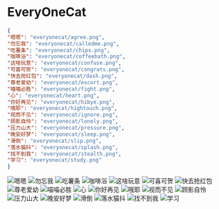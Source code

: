 # EveryOneCat

``` json
{
"嗯嗯": "everyonecat/agree.png",
"勿忘我": "everyonecat/calledme.png",
"吃薯条": "everyonecat/chips.png",
"咖啡浴": "everyonecat/coffeebath.png",
"这啥玩意": "everyonecat/confuse.png",
"可喜可贺": "everyonecat/congrats.png",
"快去抢红包": "everyonecat/dash.png",
"尊老爱幼": "everyonecat/escort.png",
"喵喵必胜": "everyonecat/fight.png",
"心": "everyonecat/heart.png",
"你好再见": "everyonecat/hibye.png",
"哦耶": "everyonecat/hightouch.png",
"视而不见": "everyonecat/ignore.png",
"顾影自怜": "everyonecat/lonely.png",
"压力山大": "everyonecat/pressure.png",
"晚安好梦": "everyonecat/sleep.png",
"滑倒": "everyonecat/slip.png",
"落水猫抖": "everyonecat/splash.png",
"找不到我": "everyonecat/stealth.png",
"学习": "everyonecat/study.png"
}

```
![嗯嗯](https://cdn.jsdelivr.net/gh/dansemal/meme@master/everyonecat/agree.png)
![勿忘我](https://cdn.jsdelivr.net/gh/dansemal/meme@master/everyonecat/calledme.png)
![吃薯条](https://cdn.jsdelivr.net/gh/dansemal/meme@master/everyonecat/chips.png)
![咖啡浴](https://cdn.jsdelivr.net/gh/dansemal/meme@master/everyonecat/coffeebath.png)
![这啥玩意](https://cdn.jsdelivr.net/gh/dansemal/meme@master/everyonecat/confuse.png)
![可喜可贺](https://cdn.jsdelivr.net/gh/dansemal/meme@master/everyonecat/congrats.png)
![快去抢红包](https://cdn.jsdelivr.net/gh/dansemal/meme@master/everyonecat/dash.png)
![尊老爱幼](https://cdn.jsdelivr.net/gh/dansemal/meme@master/everyonecat/escort.png)
![喵喵必胜](https://cdn.jsdelivr.net/gh/dansemal/meme@master/everyonecat/fight.png)
![心](https://cdn.jsdelivr.net/gh/dansemal/meme@master/everyonecat/heart.png)
![你好再见](https://cdn.jsdelivr.net/gh/dansemal/meme@master/everyonecat/hibye.png)
![哦耶](https://cdn.jsdelivr.net/gh/dansemal/meme@master/everyonecat/hightouch.png)
![视而不见](https://cdn.jsdelivr.net/gh/dansemal/meme@master/everyonecat/ignore.png)
![顾影自怜](https://cdn.jsdelivr.net/gh/dansemal/meme@master/everyonecat/lonely.png)
![压力山大](https://cdn.jsdelivr.net/gh/dansemal/meme@master/everyonecat/pressure.png)
![晚安好梦](https://cdn.jsdelivr.net/gh/dansemal/meme@master/everyonecat/sleep.png)
![滑倒](https://cdn.jsdelivr.net/gh/dansemal/meme@master/everyonecat/slip.png)
![落水猫抖](https://cdn.jsdelivr.net/gh/dansemal/meme@master/everyonecat/splash.png)
![找不到我](https://cdn.jsdelivr.net/gh/dansemal/meme@master/everyonecat/stealth.png)
![学习](https://cdn.jsdelivr.net/gh/dansemal/meme@master/everyonecat/study.png)
